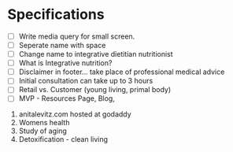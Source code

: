
# Specifications
- [ ] Write media query for small screen. 
- [ ] Seperate name with space 
- [ ] Change name to integrative dietitian nutritionist 
- [ ] What is Integrative nutrition? 
- [ ] Disclaimer in footer... take place of professional medical advice 
- [ ] Initial consultation can take up to 3 hours 
- [ ] Retail vs. Customer (young living, primal body)
- [ ] MVP - Resources Page, Blog, 

1. anitalevitz.com hosted at godaddy 
1. Womens health 
1. Study of aging
1. Detoxification - clean living 